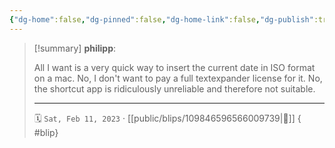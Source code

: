 ```yaml
---
{"dg-home":false,"dg-pinned":false,"dg-home-link":false,"dg-publish":true,"type":"blip","disabled rules":["yaml-title","yaml-title-alias","file-name-heading"],"title":"philipp on mastodon @ 2023-02-11","created-date":"2023-02-11T14:34:06","id":109846596566009740,"updated-date":"2025-05-02T08:50:43","dg-path":"blips/109846596566009739.md","permalink":"/blips/109846596566009739/","dgPassFrontmatter":true}
---
```


> [!summary] **philipp**:
>
> All I want is a very quick way to insert the current date in ISO format on a mac. No, I don't want to pay a full textexpander license for it. No, the shortcut app is ridiculously unreliable and therefore not suitable.
> - - -
>
> 🗓️ `Sat, Feb 11, 2023` · [[public/blips/109846596566009739\|🔗]]
{ #blip}

